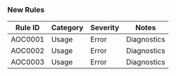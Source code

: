 ### New Rules

Rule ID | Category | Severity | Notes
--------|----------|----------|-------
AOC0001 | Usage | Error | Diagnostics
AOC0002 | Usage | Error | Diagnostics
AOC0003 | Usage | Error | Diagnostics